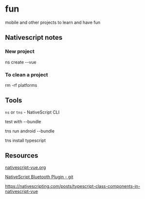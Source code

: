 # fun
mobile and other projects to learn and have fun

## Nativescript notes

### New project

ns create <project-name> --vue

### To clean a project

rm -rf platforms

## Tools

`ns` or `tns` - NativeScript CLI

test with --bundle

tns run android --bundle

tns install typescript

## Resources

[nativescript-vue.org](https://nativescript-vue.org/en/docs/introduction/)

[NativeScript Bluetooth Plugin - git](https://github.com/nativescript-community/ble)

https://nativescripting.com/posts/typescript-class-components-in-nativescript-vue

